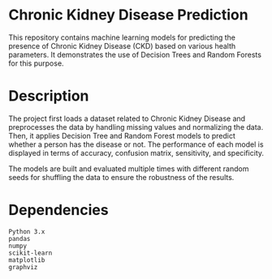 # **Chronic Kidney Disease Prediction**

This repository contains machine learning models for predicting the presence of Chronic Kidney Disease (CKD) based on various health parameters. It demonstrates the use of Decision Trees and Random Forests for this purpose.

# **Description**

The project first loads a dataset related to Chronic Kidney Disease and preprocesses the data by handling missing values and normalizing the data. Then, it applies Decision Tree and Random Forest models to predict whether a person has the disease or not. The performance of each model is displayed in terms of accuracy, confusion matrix, sensitivity, and specificity.

The models are built and evaluated multiple times with different random seeds for shuffling the data to ensure the robustness of the results.

# **Dependencies**

    Python 3.x
    pandas
    numpy
    scikit-learn
    matplotlib
    graphviz